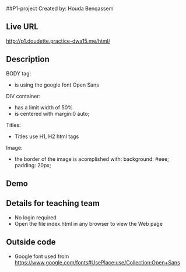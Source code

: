 




##P1-project Created by: Houda Benqassem


## Live URL
http://p1.doudette.practice-dwa15.me/html/

## Description

BODY tag:
- is using the google font Open Sans

DIV container:
- has a limit width of 50%
- is centered with margin:0 auto;

Titles:
- Titles use H1, H2 html tags

Image:
- the border of the image is acomplished with: background: #eee; padding: 20px;

## Demo

## Details for teaching team
* No login required
* Open the file index.html in any browser to view the Web page

## Outside code
* Google font used from https://www.google.com/fonts#UsePlace:use/Collection:Open+Sans



